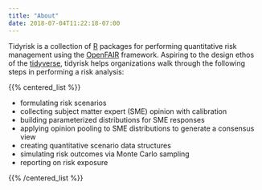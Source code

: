 ```yaml
---
title: "About"
date: 2018-07-04T11:22:18-07:00
---
```


Tidyrisk is a collection of [R](https://www.r-project.org/) packages for 
performing quantitative risk management using the 
[OpenFAIR](https://publications.opengroup.org/c13g) framework. Aspiring to the 
design ethos of the [tidyverse](https://tidyverse.org), tidyrisk helps 
organizations walk through the following steps in performing a risk analysis:

{{% centered_list %}}

-  formulating risk scenarios
-  collecting subject matter expert (SME) opinion with calibration
-  building parameterized distributions for SME responses
-  applying opinion pooling to SME distributions to generate a consensus view
-  creating quantitative scenario data structures
-  simulating risk outcomes via Monte Carlo sampling
-  reporting on risk exposure

{{% /centered_list %}}
